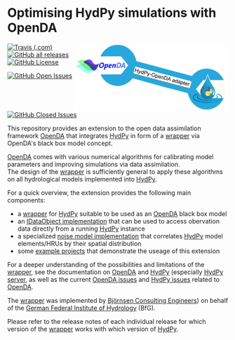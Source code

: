 
# Optimising HydPy simulations with OpenDA

<img src="logo.png" align="right" width="350">

[![Travis (.com)](https://img.shields.io/travis/com/hydpy-dev/OpenDA/master)](https://app.travis-ci.com/github/hydpy-dev/OpenDA/branches)
[![GitHub all releases](https://img.shields.io/github/downloads/hydpy-dev/OpenDA/total)](https://github.com//hydpy-dev/OpenDA/releases)
[![GitHub License](https://img.shields.io/github/license/hydpy-dev/OpenDA?color=blue)](https://github.com/hydpy-dev/OpenDA/blob/master/LICENSE)

[![GitHub Open Issues](https://img.shields.io/github/issues-raw/hydpy-dev/OpenDA)](https://github.com//hydpy-dev/OpenDA/issues?q=is%3Aopen+is%3Aissue)
[![GitHub Closed Issues](https://img.shields.io/github/issues-closed-raw/hydpy-dev/OpenDA?label=closed)](https://github.com/hydpy-dev/OpenDA/issues?q=is%3Aissue+is%3Aclosed)

This repository provides an extension to the open data assimilation framework [OpenDA](http://openda.org/) that integrates 
[HydPy](https://github.com/hydpy-dev/hydpy) in form of a [wrapper](extensions/HydPyOpenDABBModelWrapper) via OpenDA's black box model concept.

[OpenDA](http://openda.org/) comes with various numerical algorithms for 
calibrating model parameters and improving simulations via data assimilation.  
The design of the [wrapper](extensions/HydPyOpenDABBModelWrapper) is 
sufficiently general to apply these algorithms on all hydrological models 
implemented into [HydPy](https://github.com/hydpy-dev/hydpy).

For a quick overview, the extension provides the following main components:
* a [wrapper](extensions/HydPyOpenDABBModelWrapper#readme) for [HydPy](https://github.com/hydpy-dev/hydpy) suitable to be used as an [OpenDA](http://openda.org/) black box model
* an [IDataObject implementation](extensions/HydPyOpenDABBModelWrapper#HyPyIoObject) that can be used to access obervation data directly from a running [HydPy](https://github.com/hydpy-dev/hydpy) instance
* a specialized [noise model implementation](extensions/HydPyOpenDABBModelWrapper/SpatialNoiseModel.md) that correlates [HydPy](https://github.com/hydpy-dev/hydpy) model elements/HRUs by their spatial distribution
* some [example projects](demos) that demonstrate the useage of this extension

For a deeper understanding of the possibilities and limitations of the [wrapper](extensions/HydPyOpenDABBModelWrapper),
see the documentation on [OpenDA](http://openda.org/) and 
[HydPy](https://github.com/hydpy-dev/hydpy) (especially [HydPy server](https://hydpy-dev.github.io/hydpy/master/servertools.html), as 
well as the current [OpenDA issues](https://github.com/hydpy-dev/OpenDA/issues)
and [HydPy issues](https://github.com/hydpy-dev/hydpy/issues) related to [OpenDA](http://openda.org/).

The [wrapper](extensions/HydPyOpenDABBModelWrapper) was implemented
by [Björnsen Consulting Engineers](https://www.bjoernsen.de/index.php?id=bjoernsen&L=2))
on behalf of the [German Federal Institute of Hydrology](https://www.bafg.de/EN/Home/homepage_en_node.html) 
(BfG).

Please refer to the release notes of each individual release for which version of the [wrapper](extensions/HydPyOpenDABBModelWrapper) works 
with which version of [HydPy](https://github.com/hydpy-dev/hydpy).
